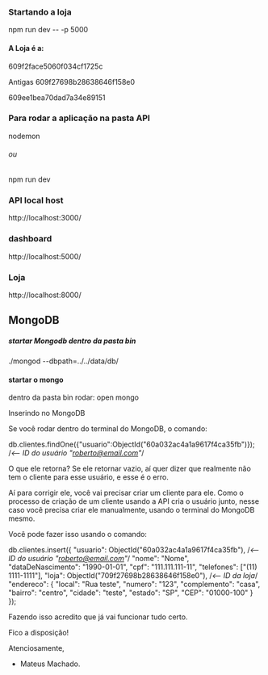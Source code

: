 ### Startando a loja
npm run dev -- -p 5000

#### A Loja é a:
609f2face5060f034cf1725c

Antigas
609f27698b28638646f158e0

609ee1bea70dad7a34e89151

### Para rodar a aplicação na pasta API
nodemon
###### ou
npm run dev

### API local host
http://localhost:3000/

### dashboard
http://localhost:5000/
### Loja
http://localhost:8000/

## MongoDB
##### startar Mongodb dentro da pasta bin
./mongod --dbpath=../../data/db/
#### startar o mongo
dentro da pasta bin rodar:
open mongo




Inserindo no MongoDB

Se você rodar dentro do terminal do MongoDB, o comando:

db.clientes.findOne({"usuario":ObjectId("60a032ac4a1a9617f4ca35fb")}); /*<-- ID do usuário "roberto@email.com"*/

O que ele retorna? Se ele retornar vazio, aí quer dizer que realmente não tem o cliente para esse usuário, e esse é o erro.

Aí para corrigir ele, você vai precisar criar um cliente para ele. Como o processo de criação de um cliente usando a API cria o usuário junto, nesse caso você precisa criar ele manualmente, usando o terminal do MongoDB mesmo. 

Você pode fazer isso usando o comando:

db.clientes.insert({
    "usuario": ObjectId("60a032ac4a1a9617f4ca35fb"), /*<-- ID do usuário "roberto@email.com"*/
    "nome": "Nome",
    "dataDeNascimento": "1990-01-01",
    "cpf": "111.111.111-11",
    "telefones": ["(11) 1111-1111"],
    "loja": ObjectId("709f27698b28638646f158e0"), /*<-- ID da loja*/
    "endereco": {
        "local": "Rua teste",
        "numero": "123",
        "complemento": "casa",
        "bairro": "centro",
        "cidade": "teste",
        "estado": "SP",
        "CEP": "01000-100"
    }
});

Fazendo isso acredito que já vai funcionar tudo certo.

Fico a disposição!

Atenciosamente,
- Mateus Machado.